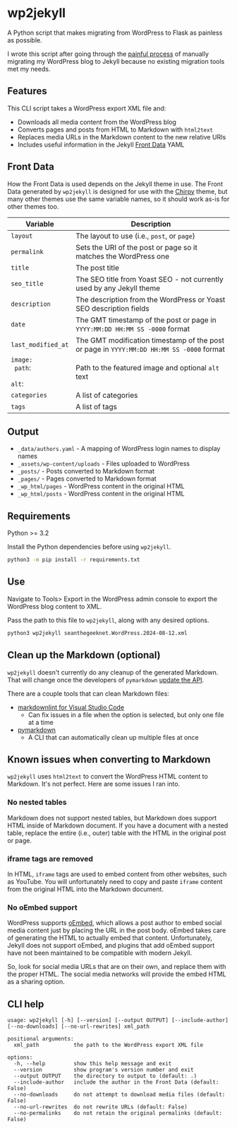 # wp2jekyll

A Python script that makes migrating from WordPress to Flask as painless as
possible.

I wrote this script after going through the [painful process][1] of manually
migrating my WordPress blog to Jekyll because no existing migration tools
met my needs.

## Features

This CLI script takes a WordPress export XML file and:

- Downloads all media content from the WordPress blog
- Converts pages and posts from HTML to Markdown with `html2text`
- Replaces media URLs in the Markdown content to the new relative URIs
- Includes useful information in the Jekyll [Front Data][2] YAML

## Front Data

How the Front Data is used depends on the Jekyll theme in use. The Front Data
generated by `wp2jekyll` is designed for use with the [Chirpy][3] theme, but
many other themes use the same variable names, so it should work as-is for
other themes too.

**Variable**                    | **Description**
-------------|---------
`layout` | The layout to use (i.e., `post`, or `page`)
`permalink` | Sets the URI of the post or page so it matches the WordPress one
`title` | The post title
`seo_title` | The SEO title from Yoast SEO - not currently used by any Jekyll theme
`description` | The description from the WordPress or Yoast SEO description fields
`date` | The GMT timestamp of the post or page in `YYYY:MM:DD HH:MM SS -0000` format
`last_modified_at` | The GMT modification timestamp of the post or page in `YYYY:MM:DD HH:MM SS -0000` format
`image:`<br><code>  path</code>:<br><code>  alt</code>:| Path to the featured image and optional `alt` text
`categories` | A list of categories
`tags` | A list of tags

## Output

- `_data/authors.yaml` - A mapping of WordPress login names to display names
- `_assets/wp-content/uploads` - Files uploaded to WordPress
- `_posts/` - Posts converted to Markdown format
- `_pages/` - Pages converted to Markdown format
- `_wp_html/pages` - WordPress content in the original HTML
- `_wp_html/posts` - WordPress content in the original HTML

## Requirements

Python >= 3.2

Install the Python dependencies before using `wp2jekyll`.

```bash
python3 -m pip install -r requirements.txt
```

## Use

Navigate to Tools> Export in the WordPress admin console to export the WordPress
blog content to XML.

Pass the path to this file to `wp2jekyll`, along with any desired options.

```bash
python3 wp2jekyll seanthegeeknet.WordPress.2024-08-12.xml
```

## Clean up the Markdown (optional)

`wp2jekyll` doesn't currently do any cleanup of the generated Markdown.
That will change once the developers of `pymarkdown` [update the API][4].

There are a couple tools that can clean Markdown files:

- [markdownlint for Visual Studio Code][5]
  - Can fix issues in a file when the option is selected, but only one file at a time
- [pymarkdown][6]
  - A CLI that can automatically clean up multiple files at once

## Known issues when converting to Markdown

`wp2jekyll` uses `html2text` to convert the WordPress HTML content to Markdown.
It's not perfect. Here are some issues I ran into.

### No nested tables

Markdown does not support nested tables, but Markdown does support HTML
inside of Markdown document. If you have a document with a nested table,
replace the entire (i.e., outer) table with the HTML in the original post
or page.

### iframe tags are removed

In HTML, `iframe` tags are used to embed content from other websites, such as
YouTube. You will unfortunately need to copy and paste `iframe` content from
the original HTML into the Markdown document.

### No oEmbed support

WordPress supports [oEmbed][7], which allows a post author to embed social
media content just by placing the URL in the post body. oEmbed takes care of
generating the HTML to actually embed that content. Unfortunately, Jekyll does
not support oEmbed, and plugins that add oEmbed support have not been
maintained to be compatible with modern Jekyll.

So, look for social media URLs that are on their own, and replace them with the
proper HTML. The social media networks will provide the embed HTML as a
sharing option.

## CLI help

```text
usage: wp2jekyll [-h] [--version] [--output OUTPUT] [--include-author] [--no-downloads] [--no-url-rewrites] xml_path

positional arguments:
  xml_path           the path to the WordPress export XML file

options:
  -h, --help         show this help message and exit
  --version          show program's version number and exit
  --output OUTPUT    the directory to output to (default: .)
  --include-author   include the author in the Front Data (default: False)
  --no-downloads     do not attempt to download media files (default: False)
  --no-url-rewrites  do not rewrite URLs (default: False)
  --no-permalinks    do not retain the original permalinks (default: False)
```

[1]: https://seanthegeek.net/posts/my-painful-but-worthwhile-migration-from-wordpress-to-jekyll/
[2]: https://jekyllrb.com/docs/front-matter/
[3]: https://chirpy.cotes.page/posts/write-a-new-post/
[4]: https://github.com/jackdewinter/pymarkdown/issues/1159
[5]: https://marketplace.visualstudio.com/items?itemName=DavidAnson.vscode-markdownlint
[6]: https://pymarkdown.readthedocs.io/en/latest/user-guide/
[7]: https://oembed.com/

